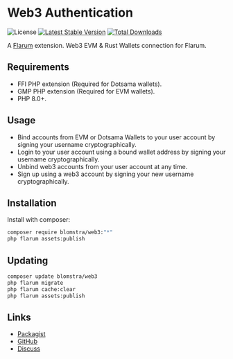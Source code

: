 # Web3 Authentication

![License](https://img.shields.io/badge/license-MIT-blue.svg) [![Latest Stable Version](https://img.shields.io/packagist/v/blomstra/web3.svg)](https://packagist.org/packages/blomstra/web3) [![Total Downloads](https://img.shields.io/packagist/dt/blomstra/web3.svg)](https://packagist.org/packages/blomstra/web3)

A [Flarum](http://flarum.org) extension. Web3 EVM & Rust Wallets connection for Flarum.

## Requirements
* FFI PHP extension (Required for Dotsama wallets).
* GMP PHP extension (Required for EVM wallets).
* PHP 8.0+.

## Usage
* Bind accounts from EVM or Dotsama Wallets to your user account by signing your username cryptographically.
* Login to your user account using a bound wallet address by signing your username cryptographically.
* Unbind web3 accounts from your user account at any time.
* Sign up using a web3 account by signing your new username cryptographically.

## Installation

Install with composer:

```sh
composer require blomstra/web3:"*"
php flarum assets:publish
```

## Updating

```sh
composer update blomstra/web3
php flarum migrate
php flarum cache:clear
php flarum assets:publish
```

## Links

- [Packagist](https://packagist.org/packages/blomstra/web3)
- [GitHub](https://github.com/blomstra/web3)
- [Discuss](https://discuss.flarum.org/d/PUT_DISCUSS_SLUG_HERE)
